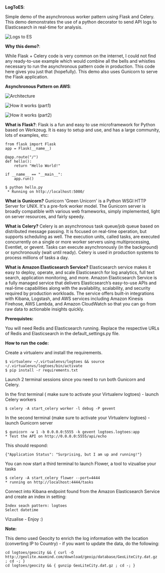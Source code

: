 

**LogToES**:

Simple demo of the asynchronous worker pattern using Flask and Celery.
This demo demonstrates the use of a python decorator to send API logs to Elasticsearch in real-time for analysis.

![Logs to ES](https://github.com/adhorn/logtoes/blob/master/pics/demo0.png)


**Why this demo?**:

While Flask + Celery code is very common on the internet, I could not find any ready-to-use example which would combine all the bells and whistles necessary to run the asynchronous pattern code in production. This code here gives you just that (hopefully).
This demo also uses Gunicorn to serve the Flask application.


**Asynchronous Pattern on AWS**:

![Architecture](https://github.com/adhorn/logtoes/blob/master/pics/demo1.png)

![How it works (part1)](https://github.com/adhorn/logtoes/blob/master/pics/demo2.png)

![How it works (part2)](https://github.com/adhorn/logtoes/blob/master/pics/demo3.png)


**What is Flask?**: 
Flask is a fun and easy to use microframework for Python based on Werkzeug.
It is easy to setup and use, and has a large community, lots of examples, etc:

```
from flask import Flask
app = Flask(__name__)

@app.route("/")
def hello():
    return "Hello World!"

if __name__ == "__main__":
    app.run()
```

```
$ python hello.py
 * Running on http://localhost:5000/
```

**What is Gunicorn?**
Gunicorn 'Green Unicorn' is a Python WSGI HTTP Server for UNIX. It's a pre-fork worker model. The Gunicorn server is broadly compatible with various web frameworks, simply implemented, light on server resources, and fairly speedy.


**What is Celery?**
Celery is an asynchronous task queue/job queue based on distributed message passing. It is focused on real-time operation, but supports scheduling as well. 
The execution units, called tasks, are executed concurrently on a single or more worker servers using multiprocessing, Eventlet,	or gevent. Tasks can execute asynchronously (in the background) or synchronously (wait until ready).
Celery is used in production systems to process millions of tasks a day.

**What is Amazon Elasticsearch Service?** Elasticsearch service makes it easy to deploy, operate, and scale Elasticsearch for log analytics, full text search, application monitoring, and more. Amazon Elasticsearch Service is a fully managed service that delivers Elasticsearch’s easy-to-use APIs and real-time capabilities along with the availability, scalability, and security required by production workloads. The service offers built-in integrations with Kibana, Logstash, and AWS services including Amazon Kinesis Firehose, AWS Lambda, and Amazon CloudWatch so that you can go from raw data to actionable insights quickly.


**Prerequistes:**

You will need Redis and Elasticsearch running. Replace the respective URLs of Redis and Elasticsearch in the default_settings.py file.

**How to run the code:**

Create a virtualenv and install the requirements.

```
$ virtualenv ~/.virtualenvs/logtoes && source ~/.virtualenvs/logtoes/bin/activate
$ pip install -r requirements.txt
```

Launch 2 terminal sessions since you need to run both Gunicorn and Celery. 

In the first terminal ( make sure to activate your Virtualenv logtoes) - launch Celery workers

```
$ celery -A start_celery worker -l debug -P gevent
```

In the second terminal (make sure to activate your Virtualenv logtoes) - launch Gunicorn server

```
$ gunicorn -w 1 -b 0.0.0.0:5555 -k gevent logtoes.logtoes:app
* Test the API on http://0.0.0.0:5555/api/echo
```

This should respond: 
```
{"Application Status": "Surprising, but I am up and running!"}
```


You can now start a third terminal to launch Flower, a tool to vizualise your tasks

```
$ celery -A start_celery flower --port=4444
* running on http://localhost:4444/tasks
```

Connect into Kibana endpoint found from the Amazon Elasticsearch Service and create an index in setting:
  
 ```
 Index seach pattern: logtoes
 Select datetime
 ```

 Vizualise - Enjoy :)

**Note:**

This demo used Geocity to enrich the log information with the location (converting IP to Country) - if you want to update the data, do the following:

```
cd logtoes/geocity && { curl -O http://geolite.maxmind.com/download/geoip/database/GeoLiteCity.dat.gz ; cd -; } 
cd logtoes/geocity && { gunzip GeoLiteCity.dat.gz ; cd -; }
```






